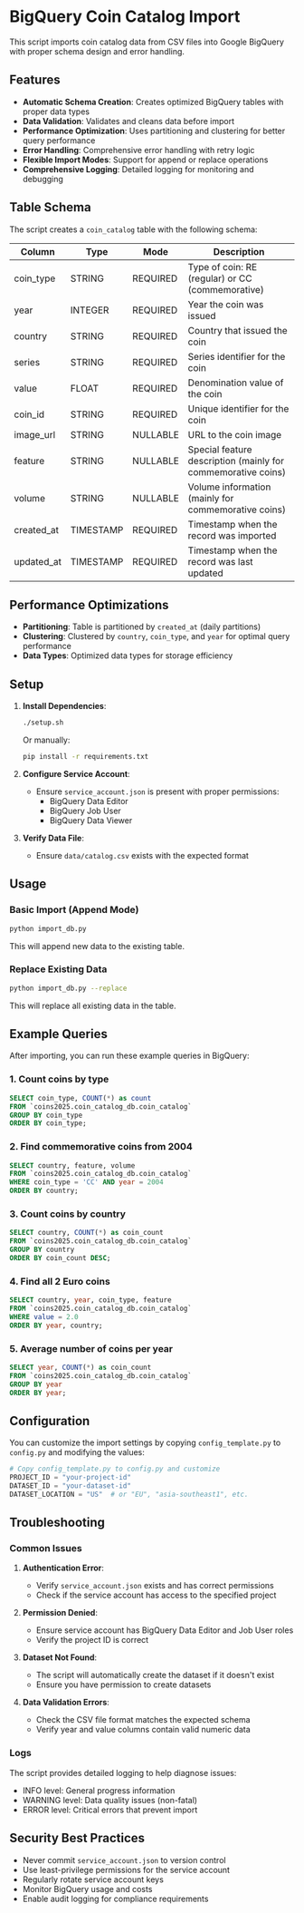 # BigQuery Coin Catalog Import

This script imports coin catalog data from CSV files into Google BigQuery with proper schema design and error handling.

## Features

- **Automatic Schema Creation**: Creates optimized BigQuery tables with proper data types
- **Data Validation**: Validates and cleans data before import
- **Performance Optimization**: Uses partitioning and clustering for better query performance
- **Error Handling**: Comprehensive error handling with retry logic
- **Flexible Import Modes**: Support for append or replace operations
- **Comprehensive Logging**: Detailed logging for monitoring and debugging

## Table Schema

The script creates a `coin_catalog` table with the following schema:

| Column | Type | Mode | Description |
|--------|------|------|-------------|
| coin_type | STRING | REQUIRED | Type of coin: RE (regular) or CC (commemorative) |
| year | INTEGER | REQUIRED | Year the coin was issued |
| country | STRING | REQUIRED | Country that issued the coin |
| series | STRING | REQUIRED | Series identifier for the coin |
| value | FLOAT | REQUIRED | Denomination value of the coin |
| coin_id | STRING | REQUIRED | Unique identifier for the coin |
| image_url | STRING | NULLABLE | URL to the coin image |
| feature | STRING | NULLABLE | Special feature description (mainly for commemorative coins) |
| volume | STRING | NULLABLE | Volume information (mainly for commemorative coins) |
| created_at | TIMESTAMP | REQUIRED | Timestamp when the record was imported |
| updated_at | TIMESTAMP | REQUIRED | Timestamp when the record was last updated |

## Performance Optimizations

- **Partitioning**: Table is partitioned by `created_at` (daily partitions)
- **Clustering**: Clustered by `country`, `coin_type`, and `year` for optimal query performance
- **Data Types**: Optimized data types for storage efficiency

## Setup

1. **Install Dependencies**:
   ```bash
   ./setup.sh
   ```
   Or manually:
   ```bash
   pip install -r requirements.txt
   ```

2. **Configure Service Account**:
   - Ensure `service_account.json` is present with proper permissions:
     - BigQuery Data Editor
     - BigQuery Job User
     - BigQuery Data Viewer

3. **Verify Data File**:
   - Ensure `data/catalog.csv` exists with the expected format

## Usage

### Basic Import (Append Mode)
```bash
python import_db.py
```
This will append new data to the existing table.

### Replace Existing Data
```bash
python import_db.py --replace
```
This will replace all existing data in the table.

## Example Queries

After importing, you can run these example queries in BigQuery:

### 1. Count coins by type
```sql
SELECT coin_type, COUNT(*) as count
FROM `coins2025.coin_catalog_db.coin_catalog`
GROUP BY coin_type
ORDER BY coin_type;
```

### 2. Find commemorative coins from 2004
```sql
SELECT country, feature, volume
FROM `coins2025.coin_catalog_db.coin_catalog`
WHERE coin_type = 'CC' AND year = 2004
ORDER BY country;
```

### 3. Count coins by country
```sql
SELECT country, COUNT(*) as coin_count
FROM `coins2025.coin_catalog_db.coin_catalog`
GROUP BY country
ORDER BY coin_count DESC;
```

### 4. Find all 2 Euro coins
```sql
SELECT country, year, coin_type, feature
FROM `coins2025.coin_catalog_db.coin_catalog`
WHERE value = 2.0
ORDER BY year, country;
```

### 5. Average number of coins per year
```sql
SELECT year, COUNT(*) as coin_count
FROM `coins2025.coin_catalog_db.coin_catalog`
GROUP BY year
ORDER BY year;
```

## Configuration

You can customize the import settings by copying `config_template.py` to `config.py` and modifying the values:

```python
# Copy config_template.py to config.py and customize
PROJECT_ID = "your-project-id"
DATASET_ID = "your-dataset-id"
DATASET_LOCATION = "US"  # or "EU", "asia-southeast1", etc.
```

## Troubleshooting

### Common Issues

1. **Authentication Error**:
   - Verify `service_account.json` exists and has correct permissions
   - Check if the service account has access to the specified project

2. **Permission Denied**:
   - Ensure service account has BigQuery Data Editor and Job User roles
   - Verify the project ID is correct

3. **Dataset Not Found**:
   - The script will automatically create the dataset if it doesn't exist
   - Ensure you have permission to create datasets

4. **Data Validation Errors**:
   - Check the CSV file format matches the expected schema
   - Verify year and value columns contain valid numeric data

### Logs

The script provides detailed logging to help diagnose issues:
- INFO level: General progress information
- WARNING level: Data quality issues (non-fatal)
- ERROR level: Critical errors that prevent import

## Security Best Practices

- Never commit `service_account.json` to version control
- Use least-privilege permissions for the service account
- Regularly rotate service account keys
- Monitor BigQuery usage and costs
- Enable audit logging for compliance requirements
